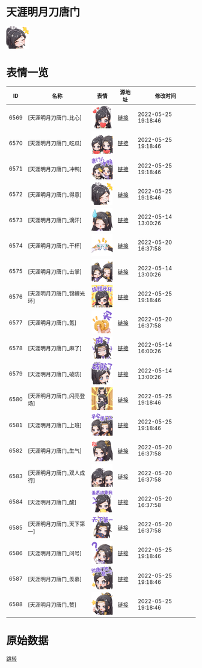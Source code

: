 # 天涯明月刀唐门

<img src="./cover.png" height="60" alt="cover" />

# 表情一览

|ID|名称|表情|源地址|修改时间|
|----|----|----|----|----|
|6569|[天涯明月刀唐门_比心]|<img src="./pic/006569_%5B天涯明月刀唐门_比心%5D.png" height="60" alt="比心"/>|[链接](http://i0.hdslb.com/bfs/emote/9309aab90756998004719c202b9e86e83384551d.png)|2022-05-25 19:18:46|
|6570|[天涯明月刀唐门_吃瓜]|<img src="./pic/006570_%5B天涯明月刀唐门_吃瓜%5D.png" height="60" alt="吃瓜"/>|[链接](http://i0.hdslb.com/bfs/emote/39796d4f1f01580d2a7a21aecc0fd43354634d68.png)|2022-05-25 19:18:46|
|6571|[天涯明月刀唐门_冲鸭]|<img src="./pic/006571_%5B天涯明月刀唐门_冲鸭%5D.png" height="60" alt="冲鸭"/>|[链接](http://i0.hdslb.com/bfs/emote/90c929959224377eea0aa3d926a4e2e611146075.png)|2022-05-25 19:18:46|
|6572|[天涯明月刀唐门_得意]|<img src="./pic/006572_%5B天涯明月刀唐门_得意%5D.png" height="60" alt="得意"/>|[链接](http://i0.hdslb.com/bfs/emote/82afc75d9de2994f8bcd728e36b0a22861dc56ce.png)|2022-05-25 19:18:46|
|6573|[天涯明月刀唐门_滴汗]|<img src="./pic/006573_%5B天涯明月刀唐门_滴汗%5D.png" height="60" alt="滴汗"/>|[链接](http://i0.hdslb.com/bfs/emote/b645f4fd24aa5f5c428f8be85a9029c25dc5cc65.png)|2022-05-14 13:00:26|
|6574|[天涯明月刀唐门_干杯]|<img src="./pic/006574_%5B天涯明月刀唐门_干杯%5D.png" height="60" alt="干杯"/>|[链接](http://i0.hdslb.com/bfs/emote/e356207abfaa2b30a313bd8fe0738b97c7a40f55.png)|2022-05-20 16:37:58|
|6575|[天涯明月刀唐门_击掌]|<img src="./pic/006575_%5B天涯明月刀唐门_击掌%5D.png" height="60" alt="击掌"/>|[链接](http://i0.hdslb.com/bfs/emote/e89fe7089ccd9543dfbd4023a67de48084f3fa9a.png)|2022-05-14 13:00:26|
|6576|[天涯明月刀唐门_锦鲤光环]|<img src="./pic/006576_%5B天涯明月刀唐门_锦鲤光环%5D.png" height="60" alt="锦鲤光环"/>|[链接](http://i0.hdslb.com/bfs/emote/45fddc25eb4703fd57f6c2cf6bdfbf8c2b08689c.png)|2022-05-25 19:18:46|
|6577|[天涯明月刀唐门_氪]|<img src="./pic/006577_%5B天涯明月刀唐门_氪%5D.png" height="60" alt="氪"/>|[链接](http://i0.hdslb.com/bfs/emote/dba4fc554857ed39196608c330446e1142bf051e.png)|2022-05-20 16:37:58|
|6578|[天涯明月刀唐门_麻了]|<img src="./pic/006578_%5B天涯明月刀唐门_麻了%5D.png" height="60" alt="麻了"/>|[链接](http://i0.hdslb.com/bfs/emote/07ac674b4986c16955db2399d1f074997f78a673.png)|2022-05-14 16:00:26|
|6579|[天涯明月刀唐门_破防]|<img src="./pic/006579_%5B天涯明月刀唐门_破防%5D.png" height="60" alt="破防"/>|[链接](http://i0.hdslb.com/bfs/emote/cf14bb0fb18ae7189c837fba95e60a235dd72b89.png)|2022-05-14 13:00:26|
|6580|[天涯明月刀唐门_闪亮登场]|<img src="./pic/006580_%5B天涯明月刀唐门_闪亮登场%5D.png" height="60" alt="闪亮登场"/>|[链接](http://i0.hdslb.com/bfs/emote/0f73eb548687c845159f5e86ae83e26c7638aafe.png)|2022-05-25 19:18:46|
|6581|[天涯明月刀唐门_上班]|<img src="./pic/006581_%5B天涯明月刀唐门_上班%5D.png" height="60" alt="上班"/>|[链接](http://i0.hdslb.com/bfs/emote/3995f449b4577491390e594cf58fff668c3de54d.png)|2022-05-25 19:18:46|
|6582|[天涯明月刀唐门_生气]|<img src="./pic/006582_%5B天涯明月刀唐门_生气%5D.png" height="60" alt="生气"/>|[链接](http://i0.hdslb.com/bfs/emote/e71edce00edbcb4d95649d661c89708f36a731fe.png)|2022-05-20 16:37:58|
|6583|[天涯明月刀唐门_双人成行]|<img src="./pic/006583_%5B天涯明月刀唐门_双人成行%5D.png" height="60" alt="双人成行"/>|[链接](http://i0.hdslb.com/bfs/emote/7c6bf1010d03372f36209a0ca821db9ad5b1dc18.png)|2022-05-20 16:37:58|
|6584|[天涯明月刀唐门_酸]|<img src="./pic/006584_%5B天涯明月刀唐门_酸%5D.png" height="60" alt="酸"/>|[链接](http://i0.hdslb.com/bfs/emote/9a2a00008d2d95613aa2b0f44ba46138f370bb4f.png)|2022-05-20 16:37:58|
|6585|[天涯明月刀唐门_天下第一]|<img src="./pic/006585_%5B天涯明月刀唐门_天下第一%5D.png" height="60" alt="天下第一"/>|[链接](http://i0.hdslb.com/bfs/emote/f961f3a6fce02351b324f169b1ebb32101d95d5b.png)|2022-05-20 16:37:58|
|6586|[天涯明月刀唐门_问号]|<img src="./pic/006586_%5B天涯明月刀唐门_问号%5D.png" height="60" alt="问号"/>|[链接](http://i0.hdslb.com/bfs/emote/8da47b94bdd3c5e665839e2a656e4bf3ea03cb66.png)|2022-05-25 19:18:46|
|6587|[天涯明月刀唐门_羡慕]|<img src="./pic/006587_%5B天涯明月刀唐门_羡慕%5D.png" height="60" alt="羡慕"/>|[链接](http://i0.hdslb.com/bfs/emote/53eacf6611ac7a8df1ba7baca255765d4766e5c9.png)|2022-05-25 19:18:46|
|6588|[天涯明月刀唐门_赞]|<img src="./pic/006588_%5B天涯明月刀唐门_赞%5D.png" height="60" alt="赞"/>|[链接](http://i0.hdslb.com/bfs/emote/3b3879c4ed86a98aba385913c6f9f7c8f65f7a47.png)|2022-05-25 19:18:46|

# 原始数据

[跳转](./raw.json)


